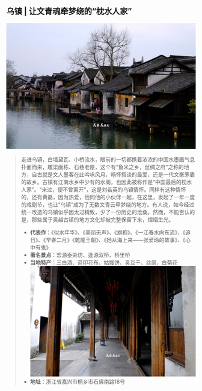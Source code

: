 ## 乌镇 | 让文青魂牵梦绕的“枕水人家”
![](.topwrite/assets/六大古镇/3乌镇1.jpeg)
> 走进乌镇，白墙黛瓦、小桥流水，眼前的一切都携着浓浓的中国水墨画气息扑面而来，雕梁画栋、石巷老屋，这个有“鱼米之乡，丝绸之府”之称的地方，自古就是文人墨客在此吟咏风月，畅怀叙谈的最爱，还是一代文豪茅盾的故乡。古镇有江南水乡中少有的水阁，也因此被称作是“中国最后的枕水人家”。“来过，便不曾离开”，这是刘若英的乌镇情怀。同样有这种情怀的，还有黄磊，因为热爱，他同他的小伙伴一起，在这里，发起了一年一度的戏剧节，也让“乌镇”成为了无数文青云牵梦绕的地方。有人说，如今经过统一改造的乌镇似乎因太过精致，少了一份历史的沧桑。然而，不能否认的是，那些属于吴越古镇的地方文化却被完整保留下来，熠熠生光。
> * **代表作**：《似水年华》、《美丽无声》、《旗袍》、《一江春水向东流》、《追日》、《早春二月》《乾隆王朝》、《她从海上来——张爱玲的故事》、《心中有鬼》
>* **著名景点**：宏源泰染坊、逢源双桥、桥里桥
>* **当地特产**：三白酒、蓝印花布、姑嫂饼、臭豆干、丝绵、白菊花
![](.topwrite/assets/六大古镇/3乌镇2.jpeg)
> * **地址**：浙江省嘉兴市桐乡市石佛南路18号